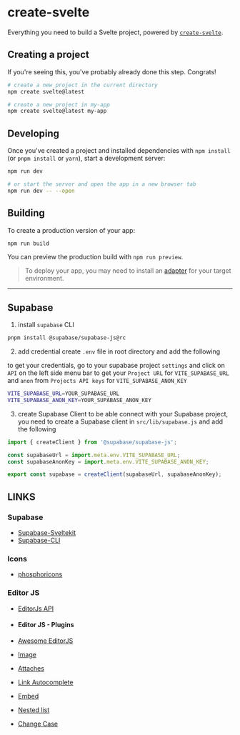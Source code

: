# create-svelte

Everything you need to build a Svelte project, powered by [`create-svelte`](https://github.com/sveltejs/kit/tree/master/packages/create-svelte).

## Creating a project

If you're seeing this, you've probably already done this step. Congrats!

```bash
# create a new project in the current directory
npm create svelte@latest

# create a new project in my-app
npm create svelte@latest my-app
```

## Developing

Once you've created a project and installed dependencies with `npm install` (or `pnpm install` or `yarn`), start a development server:

```bash
npm run dev

# or start the server and open the app in a new browser tab
npm run dev -- --open
```

## Building

To create a production version of your app:

```bash
npm run build
```

You can preview the production build with `npm run preview`.

> To deploy your app, you may need to install an [adapter](https://kit.svelte.dev/docs/adapters) for your target environment.

---

## Supabase

1. install `supabase` CLI

```bash
pnpm install @supabase/supabase-js@rc
```

2. add credential
   create `.env` file in root directory and add the following

to get your credentials, go to your supabase project `settings` and click on `API` on the left side menu bar
to get your `Project URL` for `VITE_SUPABASE_URL` and `anon` from `Projects API keys` for `VITE_SUPABASE_ANON_KEY`

```bash
VITE_SUPABASE_URL=YOUR_SUPABASE_URL
VITE_SUPABASE_ANON_KEY=YOUR_SUPABASE_ANON_KEY
```

3. create Supabase Client
   to be able connect with your Supabase project, you need to create a Supabase client in `src/lib/supabase.js` and add the following

```js
import { createClient } from '@supabase/supabase-js';

const supabaseUrl = import.meta.env.VITE_SUPABASE_URL;
const supabaseAnonKey = import.meta.env.VITE_SUPABASE_ANON_KEY;

export const supabase = createClient(supabaseUrl, supabaseAnonKey);
```

## LINKS

### Supabase

- [Supabase-Sveltekit](https://supabase.com/docs/guides/with-sveltekit)
- [Supabase-CLI](https://supabase.io/docs/guides/cli)

### Icons

- [phosphoricons](https://phosphoricons.com)

### Editor JS

- [EditorJs API](https://editorjs.io/getting-started)

- #### Editor JS - Plugins

- [Awesome EditorJS](https://github.com/editor-js/awesome-editorjs)
- [Image](https://github.com/editor-js/image)
- [Attaches](https://github.com/editor-js/attaches)
- [Link Autocomplete](https://github.com/editor-js/link-autocomplete)
- [Embed](https://github.com/editor-js/embed)
- [Nested list](https://github.com/editor-js/nested-list)
- [Change Case](https://github.com/maziyank/editorjs-change-case)

